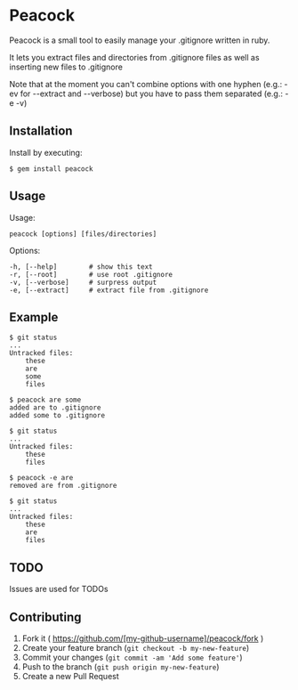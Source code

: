 # Peacock

Peacock is a small tool to easily manage your .gitignore written in ruby.

It lets you extract files and directories from .gitignore files as well as inserting new files to .gitignore

Note that at the moment you can't combine options with one hyphen (e.g.: -ev for --extract and --verbose) but you have to pass them separated (e.g.: -e -v)

## Installation

Install by executing:

    $ gem install peacock

## Usage

Usage:

    peacock [options] [files/directories]
  
Options:

    -h, [--help]        # show this text
    -r, [--root]        # use root .gitignore
    -v, [--verbose]     # surpress output
    -e, [--extract]     # extract file from .gitignore

## Example

    $ git status
    ...
    Untracked files:
	    these
	    are
	    some
	    files
    
    $ peacock are some
    added are to .gitignore
    added some to .gitignore
    
    $ git status
    ...
    Untracked files:
        these
        files
    
    $ peacock -e are
    removed are from .gitignore
    
    $ git status
    ...
    Untracked files:
        these
	    are
	    files

    
## TODO

Issues are used for TODOs

## Contributing

1. Fork it ( https://github.com/[my-github-username]/peacock/fork )
2. Create your feature branch (`git checkout -b my-new-feature`)
3. Commit your changes (`git commit -am 'Add some feature'`)
4. Push to the branch (`git push origin my-new-feature`)
5. Create a new Pull Request
